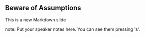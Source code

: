 ##  Beware of Assumptions

This is a new Markdown slide

note:
    Put your speaker notes here.
    You can see them pressing 's'.
